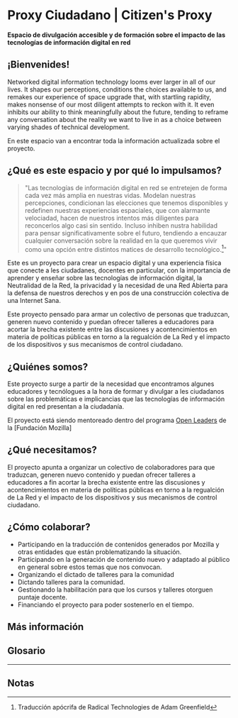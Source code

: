 # Proxy Ciudadano | Citizen's Proxy

**Espacio de divulgación accesible y de formación sobre el impacto de las tecnologías de información digital en red**


## ¡Bienvenides!


Networked digital information technology looms ever larger in all of our lives. It shapes our perceptions, conditions the choices available to us, and remakes our experience of space upgrade that, with startling rapidity, makes nonsense of our most diligent attempts to reckon with it. It even inhibits our ability to think meaningfully about the future, tending to reframe any conversation about the reality we want to live in as a choice between varying shades of technical development.

En este espacio van a encontrar toda la información actualizada sobre el proyecto.


## ¿Qué es este espacio y por qué lo impulsamos?

>"Las tecnologías de información digital en red se entretejen de forma cada vez más amplia en nuestras vidas. Modelan nuestras percepciones, condicionan las elecciones que tenemos disponibles y redefinen nuestras experiencias espaciales, que con alarmante velociadad, hacen de nuestros intentos más diligentes para reconcerlos algo casi sin sentido. Incluso inhiben nustra habilidad para pensar significativamente sobre el futuro, tendiendo a encauzar cualquier conversación sobre la realidad en la que queremos vivir como una opción  entre distintos matices de desarrollo tecnológico.[^1]"

Este es un proyecto para crear un espacio digital y una experiencia física que conecte a les ciudadanes, docentes en particular, con la importancia de aprender y enseñar sobre las tecnologías de información digital, la  Neutralidad de la Red, la privacidad y la necesidad de una Red Abierta para la defensa de nuestros derechos y en pos de una construcción colectiva de una Internet Sana.

Este proyecto pensado para armar un colectivo de personas que traduzcan, generen nuevo contenido y puedan ofrecer talleres a educadores para acortar la brecha existente entre las discusiones y acontencimientos en materia de políticas públicas en torno a la regualción de La Red y el impacto de los dispositivos y sus mecanismos de control ciudadano.


## ¿Quiénes somos?

Este proyecto surge a partir de la necesidad que encontramos algunes educadores y tecnólogues a la hora de formar y divulgar a les ciudadanos sobre las problemáticas e implicancias que las tecnologías de información digital en red presentan a la ciudadanía.

El proyecto está siendo mentoreado dentro del programa [Open Leaders](https://mozilla.github.io/leadership-training/round-5/projects/#cohort-d) de la [Fundación Mozilla]

## ¿Qué necesitamos?

El proyecto apunta a organizar un colectivo de colaboradores para que traduzcan, generen nuevo contenido y puedan ofrecer talleres a educadores a fin acortar la brecha existente entre las discusiones y acontencimientos en materia de políticas públicas en torno a la regualción de La Red y el impacto de los dispositivos y sus mecanismos de control ciudadano.


## ¿Cómo colaborar?

* Participando en la traducción de contenidos generados por Mozilla y otras entidades que están problematizando la situación.
* Participando en la generación de contenido nuevo y adaptado al público en general sobre estos temas que nos convocan.
* Organizando el dictado de talleres para la comunidad
* Dictando talleres para la comunidad.
* Gestionando la habilitación para que los cursos y talleres otorguen puntaje docente.
* Financiando el proyecto para poder sostenerlo en el tiempo.


## Más información

## Glosario

<!--
>"Si queremos tener alguna esperanza de conservar nuestra agencia y ejercer cierto control sobre las circunstancias de nuestro ser en los próximos años, necesitaremos saber mucho más sobre de dónde provienen estas tecnologías radicales, cómo logran su trabajo en el mundo, y por qué se nos aparecen de la manera en que lo hacen. Lo que sigue es un intento de arrojar luz sobre todas estas preguntas."
>
> --- Radical Technologies: The Design of Everyday Life Adam Greenfield

>"If we are to have any hope of retaining our agency and exerting some measure of control over the circumstances of our being in the years to come, we will need to know a lot more about where these radical technologies came from, how they accomplish their work in the world, and why they appear to us in the way that they do. What follows is an attempt to shed light on all of these questions."
>
> --- Radical Technologies: The Design of Everyday Life Adam Greenfield

|Español|English|
|:-----|:----|
|Este es un Proyecto para crear un espacio digital y una experiencia física que conecte a les ciudadanes, docentes en particular, con la importancia de aprender y enseñar sobre Neutralidad de la Red, privacidad y Red Abierta para la defensa de nuestros derechos y en pos de una construcción colectiva de una Internet Sana. <br> <br>Este proyecto pensado para armar un colectivo de personas que traduzcan, generen nuevo contenido y puedan ofrecer talleres a educadores para acortar la brecha existente entre las discusiones y acontencimientos en materia de políticas públicas en torno a la regualción de La Red y el impacto de los dispositivos y sus mecanismos de control ciudadano. <br> <br>Estas tecnologías Radicales que modelan nuestras relaciones y la sociedad han de ser pensadas y analizadas desde diversos ángulos. Son un espacio a deconstruir. Involucra a casi todos los aspectos de nuestra vida. Para conocer su impacto y saber más sobre nuestra sociedad, necesitamos aprender juntos y reducir la brecha entre quienes fabrican y quienes consumen Internet y sus dispositivos. <br> <br> **Cómo contribuir** <br><br><ul><li>Participando en la traducción de contenidos generados por Mozilla y otras entidades que están problematizando la situación.</li><li>Participando en la generación de contenido nuevo y adaptado al público en general sobre estos temas que nos convocan.</li><li>Organizando el dictado de talleres para la comunidad</li><li>Dictando talleres para la comunidad.</li><li>Gestionando la habilitación para que los cursos y talleres otorguen puntaje docente.</li><li>Financiando el proyecto para poder sostenerlo en el tiempo.</li></ul> |With this project, I'm trying to create a digital space and physical experience that can connect citizens, and teachers in particular, with the importance of teaching and learning about Net Neutrality, privacy & security, and an Open Web - for the defence of our rights and the collective construction of a healthier Internet.<br><br>This project aims to bring together a collective of people who can translate, generate new content and offer workshops for educators, in order to reduce the existing gap between the events and discussion of public policy around the regulation of the internet, and the impact of devices themselves and their mechanisms of civic control. <br><br>These 'Radical Technologies' which shape our relationships and society need to be thought about and analysed from diverse perspectives. They are a space to deconstruct. Entangled in almost all aspects of our lives. To know their impact and understand more about our society, we need to learn together and reduce the divide between those who create and those who consume the Internet, its technology and devices.<br> <br> **How to contribute** <br><br><ul><li>Participating in translation of content generated by Mozilla and other entities who are working on these issues.</li><li>Participating in the generation of new content, adapted for the general public, around the themes we are focusing on.</li><li>Organizing delivery of workshops for the community</li><li>Delivering workshops for the comunnity.</li><li>Managing accreditation for courses and teachers.</li><li>Financing the project to enable its long-term sustainability.</li>|
--->

---

## Notas
[^1]: Traducción apócrifa de Radical Technologies de Adam Greenfield
